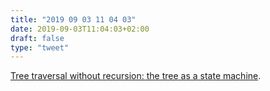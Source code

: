 ```yaml
---
title: "2019 09 03 11 04 03"
date: 2019-09-03T11:04:03+02:00
draft: false
type: "tweet"
---
```

[Tree traversal without recursion: the tree as a state machine](http://plasmasturm.org/log/453/).
